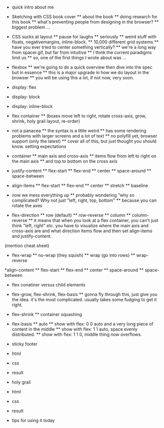 
* quick intro about me
* Sketching with CSS book cover
** about the book
** doing research for this book
** what's preventing people from designing in the browser?
** biggest problem ...

* CSS sucks at layout
** pause for laughs
** seriously
** weird stuff with floats, negativemargins, inline-block.
** 10,000 different grid systems
** have you ever tried to center something vertically?
** we're a long way from spacer.gif, but far from intuitive
** I think the current paradigms limit us
** so, one of the first things I wrote about was ...

* flexbox
** we're going to do a quick overview then dive into the spec but in essence
** this is a major upgrade in how we do layout in the browser
** you will be using this a lot, if not now, very soon.

* display: flex
* display: block
* display: inline-block

* flex container
** (boxes move left to right, rotate cross-axis, grow, shrink, holy grail layout, re-order)

* not a panacea
** the syntax is a little weird
** has some rendering problems with larger screens and a lot of text
** no polyfill yet, browser support (only the latest)
** cover all of this, but just thought you should know. setting expectations

* container
** main axis and cross-axis
** items flow from left to right on the main axis
** and top to bottom on the cross axis

* justify-content
** flex-start
** flex-end
** center
** space-around
** space-between

* align-items
** flex-start
** flex-end
** center
** stretch
** baseline

* now we mess everything up
** probably wondering "why so complicated? Why not just "left, right, top, bottom"
** because you can rotate the axes

* flex-direction
** row (default)
** row-reverse
** column
** column-reverse
** it means that when you look at a flex container, you can't just think "left, right" etc. you have to visualize where the main axis and cross-axis are and what direction items flow and then set align-items and justify-content.

(mention cheat sheet)

* flex-wrap
** no-wrap (they squish)
** wrap (go into rows)
** wrap-reverse

*align-content
** flex-start
** flex-end
** center
** space-around
** space-between

* flex conatiner versus child elements

* flex-grow, flex-shrink, flex-basis
** gonna fly through this, just give you the idea. it's the most complicated. usually takes some fudging to get it right. 

* flex-shrink
** container squashing

* flex-basis
** auto
** show with flex: 0 0 auto and a very long piece of content in the middle
** show with flex: 1 1 auto, space evenly distributed.
** show with flex: 1 1 0, middle thing now overflows.

* sticky footer

* html
* css
* result

* holy grail
* html
* css
* result

* tips for using it today

